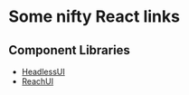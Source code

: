 # Some nifty React links

## Component Libraries
- [HeadlessUI](https://headlessui.com/)
- [ReachUI](https://reach.tech/)